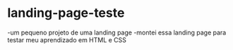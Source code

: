 # landing-page-teste
-um pequeno projeto de uma landing page 
-montei essa landing page para testar meu aprendizado em HTML e CSS
